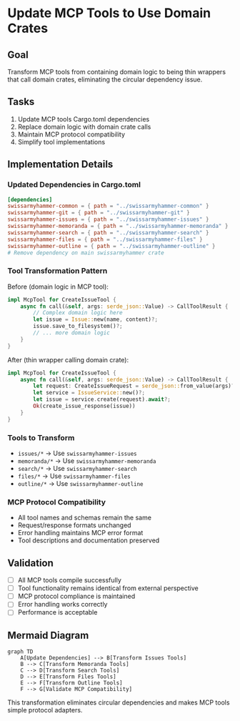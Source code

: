 # Update MCP Tools to Use Domain Crates


## Goal

Transform MCP tools from containing domain logic to being thin wrappers that call domain crates, eliminating the circular dependency issue.

## Tasks

1. Update MCP tools Cargo.toml dependencies
2. Replace domain logic with domain crate calls
3. Maintain MCP protocol compatibility
4. Simplify tool implementations

## Implementation Details

### Updated Dependencies in Cargo.toml
```toml
[dependencies]
swissarmyhammer-common = { path = "../swissarmyhammer-common" }
swissarmyhammer-git = { path = "../swissarmyhammer-git" }
swissarmyhammer-issues = { path = "../swissarmyhammer-issues" }
swissarmyhammer-memoranda = { path = "../swissarmyhammer-memoranda" }
swissarmyhammer-search = { path = "../swissarmyhammer-search" }
swissarmyhammer-files = { path = "../swissarmyhammer-files" }
swissarmyhammer-outline = { path = "../swissarmyhammer-outline" }
# Remove dependency on main swissarmyhammer crate
```

### Tool Transformation Pattern
Before (domain logic in MCP tool):
```rust
impl McpTool for CreateIssueTool {
    async fn call(&self, args: serde_json::Value) -> CallToolResult {
        // Complex domain logic here
        let issue = Issue::new(name, content)?;
        issue.save_to_filesystem()?;
        // ... more domain logic
    }
}
```

After (thin wrapper calling domain crate):
```rust
impl McpTool for CreateIssueTool {
    async fn call(&self, args: serde_json::Value) -> CallToolResult {
        let request: CreateIssueRequest = serde_json::from_value(args)?;
        let service = IssueService::new()?;
        let issue = service.create(request).await?;
        Ok(create_issue_response(issue))
    }
}
```

### Tools to Transform
- `issues/*` → Use `swissarmyhammer-issues`
- `memoranda/*` → Use `swissarmyhammer-memoranda`
- `search/*` → Use `swissarmyhammer-search`
- `files/*` → Use `swissarmyhammer-files`
- `outline/*` → Use `swissarmyhammer-outline`

### MCP Protocol Compatibility
- All tool names and schemas remain the same
- Request/response formats unchanged
- Error handling maintains MCP error format
- Tool descriptions and documentation preserved

## Validation

- [ ] All MCP tools compile successfully
- [ ] Tool functionality remains identical from external perspective
- [ ] MCP protocol compliance is maintained
- [ ] Error handling works correctly
- [ ] Performance is acceptable

## Mermaid Diagram

```mermaid
graph TD
    A[Update Dependencies] --> B[Transform Issues Tools]
    B --> C[Transform Memoranda Tools]
    C --> D[Transform Search Tools]
    D --> E[Transform Files Tools]
    E --> F[Transform Outline Tools]
    F --> G[Validate MCP Compatibility]
```

This transformation eliminates circular dependencies and makes MCP tools simple protocol adapters.
